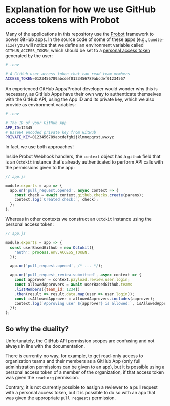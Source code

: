 # Explanation for how we use GitHub access tokens with Probot

Many of the applications in this repository use the [Probot](https://probot.github.io/) framework to power GitHub apps.
In the source code of some of these apps (e.g., `bundle-size`) you will notice that we define an environment variable
called `GITHUB_ACCESS_TOKEN`, which should be set to a [personal access token](https://github.com/settings/tokens)
generated by the user:

```sh
# .env

# A GitHub user access token that can read team members
ACCESS_TOKEN=0123456789abcdef0123456789abcdef01234567
```

An experienced GitHub Apps/Probot developer would wonder why this is necessary, as GitHub Apps have their own way to
authenticate themselves with the GitHub API, using the App ID and its private key, which we also provide as environment
variables:

```sh
# .env

# The ID of your GitHub App
APP_ID=12345
# Base64 encoded private key from GitHub
PRIVATE_KEY=0123456789abcdefghijklmnopqrstuvwxyz
```

In fact, we use both approaches!

Inside Probot Webhook handlers, the `context` object has a `github` field that is an `Octokit` instance that's already
authenticated to perform API calls with the permissions given to the app:

```javascript
// app.js

module.exports = app => {
  app.on('pull_request.opened', async context => {
    const check = await context.github.checks.create(params);
    context.log(`Created check:`, check);
  };
};
```

Whereas in other contexts we construct an `Octokit` instance using the personal access token:

```javascript
// app.js

module.exports = app => {
  const userBasedGithub = new Octokit({
    'auth': process.env.ACCESS_TOKEN,
  });

  app.on('pull_request.opened', /* ... */);

  app.on('pull_request_review.submitted', async context => {
    const approver = context.payload.review.user.login;
    const allowedApprovers = await userBasedGithub.teams
    .listMembers({team_id: 1234})
    .then(result => result.data.map(user => user.login));
    const isAllowedApprover = allowedApprovers.includes(approver);
    context.log(`Approving user ${approver} is allowed:`, isAllowedApprover);
  });
};
```

## So why the duality?

Unfortunately, the GitHub API permission scopes are confusing and not always in line with the documentation.

There is currently no way, for example, to get read-only access to organization teams and their members as a GitHub App
(only full administration permissions can be given to an app), but it is possible using a personal access token of a
member of the organization, if that access token was given the `read:org` permission.

Contrary, it is not currently possible to assign a reviewer to a pull request with a personal access token, but it is
possible to do so with an app that was given the appropriate `pull requests` permission.
